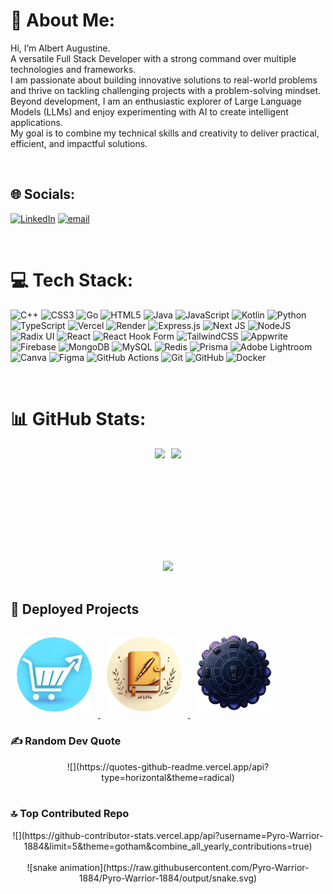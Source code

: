# 💫 About Me:

<div align="left">

Hi, I’m Albert Augustine.<br>
A versatile Full Stack Developer with a strong command over multiple technologies and frameworks. <br>
I am passionate about building innovative solutions to real-world problems and thrive on tackling challenging projects with a problem-solving mindset. <br>
Beyond development, I am an enthusiastic explorer of Large Language Models (LLMs) and enjoy experimenting with AI to create intelligent applications. <br>
My goal is to combine my technical skills and creativity to deliver practical, efficient, and impactful solutions.
</div>
<br>

## 🌐 Socials:

<div align="left">

[![LinkedIn](https://img.shields.io/badge/LinkedIn-%230077B5.svg?logo=linkedin&logoColor=white)](https://linkedin.com/in/https://www.linkedin.com/in/albertaugustine1884/)
[![email](https://img.shields.io/badge/Email-D14836?logo=gmail&logoColor=white)](mailto:albertnedumudy@gmail.com)
</div>
<br>

# 💻 Tech Stack:

<div align="left">

![C++](https://img.shields.io/badge/c++-%2300599C.svg?style=for-the-badge&logo=c%2B%2B&logoColor=white) 
![CSS3](https://img.shields.io/badge/css3-%231572B6.svg?style=for-the-badge&logo=css3&logoColor=white) 
![Go](https://img.shields.io/badge/go-%2300ADD8.svg?style=for-the-badge&logo=go&logoColor=white) 
![HTML5](https://img.shields.io/badge/html5-%23E34F26.svg?style=for-the-badge&logo=html5&logoColor=white) 
![Java](https://img.shields.io/badge/java-%23ED8B00.svg?style=for-the-badge&logo=openjdk&logoColor=white) 
![JavaScript](https://img.shields.io/badge/javascript-%23323330.svg?style=for-the-badge&logo=javascript&logoColor=%23F7DF1E) 
![Kotlin](https://img.shields.io/badge/kotlin-%237F52FF.svg?style=for-the-badge&logo=kotlin&logoColor=white) 
![Python](https://img.shields.io/badge/python-3670A0?style=for-the-badge&logo=python&logoColor=ffdd54) 
![TypeScript](https://img.shields.io/badge/typescript-%23007ACC.svg?style=for-the-badge&logo=typescript&logoColor=white) 
![Vercel](https://img.shields.io/badge/vercel-%23000000.svg?style=for-the-badge&logo=vercel&logoColor=white) 
![Render](https://img.shields.io/badge/Render-%46E3B7.svg?style=for-the-badge&logo=render&logoColor=white) 
![Express.js](https://img.shields.io/badge/express.js-%23404d59.svg?style=for-the-badge&logo=express&logoColor=%2361DAFB) 
![Next JS](https://img.shields.io/badge/Next-black?style=for-the-badge&logo=next.js&logoColor=white) 
![NodeJS](https://img.shields.io/badge/node.js-6DA55F?style=for-the-badge&logo=node.js&logoColor=white) 
![Radix UI](https://img.shields.io/badge/radix%20ui-161618.svg?style=for-the-badge&logo=radix-ui&logoColor=white) 
![React](https://img.shields.io/badge/react-%2320232a.svg?style=for-the-badge&logo=react&logoColor=%2361DAFB) 
![React Hook Form](https://img.shields.io/badge/React%20Hook%20Form-%23EC5990.svg?style=for-the-badge&logo=reacthookform&logoColor=white) 
![TailwindCSS](https://img.shields.io/badge/tailwindcss-%2338B2AC.svg?style=for-the-badge&logo=tailwind-css&logoColor=white) 
![Appwrite](https://img.shields.io/badge/Appwrite-%23FD366E.svg?style=for-the-badge&logo=appwrite&logoColor=white) 
![Firebase](https://img.shields.io/badge/firebase-a08021?style=for-the-badge&logo=firebase&logoColor=ffcd34) 
![MongoDB](https://img.shields.io/badge/MongoDB-%234ea94b.svg?style=for-the-badge&logo=mongodb&logoColor=white) 
![MySQL](https://img.shields.io/badge/mysql-4479A1.svg?style=for-the-badge&logo=mysql&logoColor=white) 
![Redis](https://img.shields.io/badge/redis-%23DD0031.svg?style=for-the-badge&logo=redis&logoColor=white) 
![Prisma](https://img.shields.io/badge/Prisma-3982CE?style=for-the-badge&logo=Prisma&logoColor=white) 
![Adobe Lightroom](https://img.shields.io/badge/Adobe%20Lightroom-31A8FF.svg?style=for-the-badge&logo=Adobe%20Lightroom&logoColor=white) 
![Canva](https://img.shields.io/badge/Canva-%2300C4CC.svg?style=for-the-badge&logo=Canva&logoColor=white) 
![Figma](https://img.shields.io/badge/figma-%23F24E1E.svg?style=for-the-badge&logo=figma&logoColor=white) 
![GitHub Actions](https://img.shields.io/badge/github%20actions-%232671E5.svg?style=for-the-badge&logo=githubactions&logoColor=white) 
![Git](https://img.shields.io/badge/git-%23F05033.svg?style=for-the-badge&logo=git&logoColor=white) 
![GitHub](https://img.shields.io/badge/github-%23121011.svg?style=for-the-badge&logo=github&logoColor=white) 
![Docker](https://img.shields.io/badge/docker-%230db7ed.svg?style=for-the-badge&logo=docker&logoColor=white)

</div>
<br>

# 📊 GitHub Stats:

<div align="center">

<div style="display: flex; justify-content: center; gap: 10px;">
  <img src="https://github-readme-stats.vercel.app/api?username=Pyro-Warrior-1884&theme=gotham&hide_border=false&include_all_commits=true&count_private=true" height="180px"/>
  <img src="https://nirzak-streak-stats.vercel.app/?user=Pyro-Warrior-1884&theme=gotham&hide_border=false" height="180px"/>
</div>

<div align="center">
  <img src="https://github-readme-stats.vercel.app/api/top-langs/?username=Pyro-Warrior-1884&theme=gotham&hide_border=false&include_all_commits=true&count_private=true&layout=compact" />
</div>

</div>
<br>

## 🚀 Deployed Projects

<a href="https://frontend-cmy9dbzhg-albertnedumudy-5247s-projects.vercel.app">
  <img src="https://raw.githubusercontent.com/Pyro-Warrior-1884/Pyro-Warrior-1884/output/asset/NavCart.png" width="120" alt="NavCart" style="margin:10px;" />
</a>
<a href="https://github-frontend-p4jahh4jo-albertnedumudy-5247s-projects.vercel.app">
  <img src="https://raw.githubusercontent.com/Pyro-Warrior-1884/Pyro-Warrior-1884/output/asset/GithubTool.png" width="120" alt="Code Submission Tool" style="margin:10px;" />
</a>
<a href="https://aifinancerecomm-9o1uqcqmi-albertnedumudy-5247s-projects.vercel.app">
  <img src="https://raw.githubusercontent.com/Pyro-Warrior-1884/Pyro-Warrior-1884/output/asset/Cooler.png" width="120" alt="AI Finance Recommendation" style="margin:10px;" />
</a>
<br>

### ✍️ Random Dev Quote

<div align="center">
![](https://quotes-github-readme.vercel.app/api?type=horizontal&theme=radical)
</div>
<br>

### 🔝 Top Contributed Repo

<div align="center">
![](https://github-contributor-stats.vercel.app/api?username=Pyro-Warrior-1884&limit=5&theme=gotham&combine_all_yearly_contributions=true)
</div>
<br>
<div align="center">
![snake animation](https://raw.githubusercontent.com/Pyro-Warrior-1884/Pyro-Warrior-1884/output/snake.svg)
</div>



<!-- Proudly created with GPRM ( https://gprm.itsvg.in ) -->
